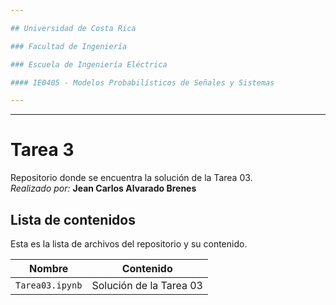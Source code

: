 ```yaml
---

## Universidad de Costa Rica

### Facultad de Ingeniería

### Escuela de Ingeniería Eléctrica

#### IE0405 - Modelos Probabilísticos de Señales y Sistemas

---
```

---

# Tarea 3
Repositorio donde se encuentra la solución de la Tarea 03.\
*Realizado por:* **Jean Carlos Alvarado Brenes**

## Lista de contenidos
Esta es la lista de archivos del repositorio y su contenido.

| Nombre | Contenido |
| ------ | ---- |
| `Tarea03.ipynb`  | Solución de la Tarea 03   |

